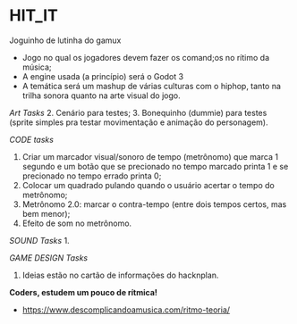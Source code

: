 # HIT_IT
Joguinho de lutinha do gamux
- Jogo no qual os jogadores devem fazer os comand;os no rítimo da música;
- A engine usada (a princípio) será o Godot 3
- A temática será um mashup de várias culturas com o hiphop, tanto na trilha sonora quanto na arte visual do jogo.


*Art Tasks*
  2. Cenário para testes;
  3. Bonequinho (dummie) para testes (sprite simples pra testar movimentação e animação do personagem).

*CODE tasks*
  1. Criar um marcador visual/sonoro de tempo (metrônomo) que marca 1 segundo e um botão que se precionado no tempo marcado printa 1 e se precionado no tempo errado printa 0;
  2. Colocar um quadrado pulando quando o usuário acertar o tempo do metrônomo;
  3. Metrônomo 2.0: marcar o contra-tempo (entre dois tempos certos, mas bem menor);
  4. Efeito de som no metrônomo.

*SOUND Tasks*
  1. 

*GAME DESIGN Tasks*
  1. Ideias estão no cartão de informações do hacknplan.


**Coders, estudem um pouco de rítmica!**
- https://www.descomplicandoamusica.com/ritmo-teoria/
